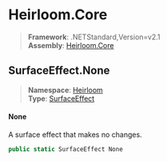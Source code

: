 # Heirloom.Core

> **Framework**: .NETStandard,Version=v2.1  
> **Assembly**: [Heirloom.Core][0]  

## SurfaceEffect.None

> **Namespace**: [Heirloom][0]  
> **Type**: [SurfaceEffect][1]  

#### None

A surface effect that makes no changes.

```cs
public static SurfaceEffect None
```

[0]: ../Heirloom.Core.md
[1]: Heirloom.SurfaceEffect.md
